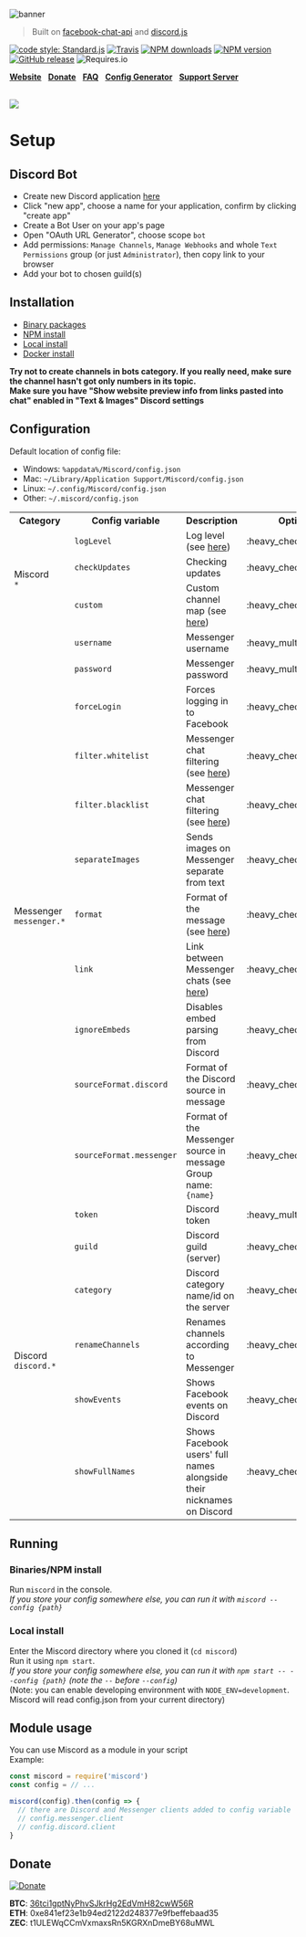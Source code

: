 ![banner](../gh-pages/img/banner.png)

> Built on [facebook-chat-api](https://github.com/Schmavery/facebook-chat-api) and [discord.js](https://discord.js.org)

[![code style: Standard.js](https://img.shields.io/badge/code%20style-standard.js-green.svg?style=flat-square)](https://standardjs.com/)
[![Travis](https://img.shields.io/travis/Bjornskjald/miscord.svg?style=flat-square)](https://travis-ci.org/Bjornskjald/miscord/)
[![NPM downloads](https://img.shields.io/npm/dt/miscord.svg?style=flat-square)](https://npmjs.org/package/miscord)
[![NPM version](https://img.shields.io/npm/v/miscord.svg?style=flat-square&label=NPM%20version)](https://npmjs.org/package/miscord)
[![GitHub release](https://img.shields.io/github/release/Bjornskjald/miscord.svg?style=flat-square&label=GitHub%20version)](../../releases/latest)
![Requires.io](https://img.shields.io/requires/github/Bjornskjald/miscord.svg?style=flat-square)

**[Website](https://miscord.js.org/)** &nbsp;
**[Donate](#donate)** &nbsp;
**[FAQ](../../wiki/faq)** &nbsp;
**[Config Generator](https://miscord.js.org/config-generator.html)** &nbsp;
**[Support Server](https://discord.gg/DkmTvVz)**

<br>

<a href="https://miscord.js.org/">
  <img src="../gh-pages/img/screenshot.png" style="max-width: 80%">
</a>

# Setup

## Discord Bot

- Create new Discord application [here](https://discordapp.com/developers/applications/me)
- Click "new app", choose a name for your application, confirm by clicking "create app"
- Create a Bot User on your app's page
- Open "OAuth URL Generator", choose scope `bot`
- Add permissions: `Manage Channels`, `Manage Webhooks` and whole `Text Permissions` group (or just `Administrator`), then copy link to your browser
- Add your bot to chosen guild(s)

## Installation
- [Binary packages](../../releases/latest)
- [NPM install](../../wiki/install#npm)
- [Local install](../../wiki/install#local)
- [Docker install](../../wiki/install#docker)

**Try not to create channels in bots category. If you really need, make sure the channel hasn't got only numbers in its topic.**  
**Make sure you have "Show website preview info from links pasted into chat" enabled in "Text & Images" Discord settings**


## Configuration

Default location of config file:
- Windows: `%appdata%/Miscord/config.json`
- Mac: `~/Library/Application Support/Miscord/config.json`
- Linux: `~/.config/Miscord/config.json`
- Other: `~/.miscord/config.json`

<table>
  <tr>
    <th>Category</th>
    <th>Config variable</th>
    <th>Description</th>
    <th>Optional</th>
    <th>Default value</th>
  </tr>
  <tr>
    <td rowspan="3">
      Miscord<br />
      <code>*</code>
    </td>
    <td><code>logLevel</code></td>
    <td>Log level (see <a href="https://github.com/npm/npmlog#loglevelprefix-message-">here</a>)</td>
    <td>:heavy_check_mark:</td>
    <td><code>"info"</code></td>
  </tr>
  <tr>
    <td><code>checkUpdates</code></td>
    <td>Checking updates</td>
    <td>:heavy_check_mark:</td>
    <td><code>true</code></td>
  </tr>
  <tr>
    <td><code>custom</code></td>
    <td>Custom channel map (see <a href="../../wiki/custom-mapping">here</a>)</td>
    <td>:heavy_check_mark:</td>
    <td><code>{}</code></td>
  </tr>
  <tr>
    <td rowspan="11">
      Messenger<br />
      <code>messenger.*</code>
    </td>
    <td><code>username</code></td>
    <td>Messenger username</td>
    <td>:heavy_multiplication_x:</td>
    <td>:heavy_multiplication_x:</td>
  </tr>
  <tr>
    <td><code>password</code></td>
    <td>Messenger password</td>
    <td>:heavy_multiplication_x:</td>
    <td>:heavy_multiplication_x:</td>
  </tr>
  <tr>
    <td><code>forceLogin</code></td>
    <td>Forces logging in to Facebook</td>
    <td>:heavy_check_mark:</td>
    <td><code>false</code></td>
  </tr>
  <tr>
    <td><code>filter.whitelist</code></td>
    <td>Messenger chat filtering (see <a href="../../wiki/filtering">here</a>)</td>
    <td>:heavy_check_mark:</td>
    <td><code>[]</code></td>
  </tr>
  <tr>
    <td><code>filter.blacklist</code></td>
    <td>Messenger chat filtering (see <a href="../../wiki/filtering">here</a>)</td>
    <td>:heavy_check_mark:</td>
    <td><code>[]</code></td>
  </tr>
  <tr>
    <td><code>separateImages</code></td>
    <td>Sends images on Messenger separate from text</td>
    <td>:heavy_check_mark:</td>
    <td><code>false</code></td>
  </tr>
  <tr>
    <td><code>format</code></td>
    <td>Format of the message (see <a href="../../wiki/format">here</a>)</td>
    <td>:heavy_check_mark:</td>
    <td><code>*{username}*: {message}</code></td>
  </tr>
  <tr>
    <td><code>link</code></td>
    <td>Link between Messenger chats (see <a href="../../wiki/linking">here</a>)</td>
    <td>:heavy_check_mark:</td>
    <td><code>{}</code></td>
  </tr>
  <tr>
    <td><code>ignoreEmbeds</code></td>
    <td>Disables embed parsing from Discord</td>
    <td>:heavy_check_mark:</td>
    <td><code>false</code></td>
  </tr>
  <tr>
    <td><code>sourceFormat.discord</code></td>
    <td>Format of the Discord source in message</td>
    <td>:heavy_check_mark:</td>
    <td><code>(Discord)</code></td>
  </tr>
  <tr>
    <td><code>sourceFormat.messenger</code></td>
    <td>Format of the Messenger source in message<br>Group name: <code>{name}</code></td>
    <td>:heavy_check_mark:</td>
    <td><code>(Messenger: {name})</code></td>
  </tr>
  <tr>
    <td rowspan="6">
      Discord<br />
      <code>discord.*</code>
    </td>
    <td><code>token</code></td>
    <td>Discord token</td>
    <td>:heavy_multiplication_x:</td>
    <td>:heavy_multiplication_x:</td>
  </tr>
  <tr>
    <td><code>guild</code></td>
    <td>Discord guild (server)</td>
    <td>:heavy_check_mark:</td>
    <td>(first guild available)</td>
  </tr>
  <tr>
    <td><code>category</code></td>
    <td>Discord category name/id on the server</td>
    <td>:heavy_check_mark:</td>
    <td>(none)</td>
  </tr>
  <tr>
    <td><code>renameChannels</code></td>
    <td>Renames channels according to Messenger</td>
    <td>:heavy_check_mark:</td>
    <td><code>true</code></td>
  </tr>
  <tr>
    <td><code>showEvents</code></td>
    <td>Shows Facebook events on Discord</td>
    <td>:heavy_check_mark:</td>
    <td><code>false</code></td>
  </tr>
  <tr>
    <td><code>showFullNames</code></td>
    <td>Shows Facebook users' full names alongside their nicknames on Discord</td>
    <td>:heavy_check_mark:</td>
    <td><code>false</code></td>
  </tr>
</table>

## Running

### Binaries/NPM install

Run `miscord` in the console.  
_If you store your config somewhere else, you can run it with `miscord --config {path}`_

### Local install

Enter the Miscord directory where you cloned it (`cd miscord`)  
Run it using `npm start`.  
_If you store your config somewhere else, you can run it with `npm start -- --config {path}` (note the `--` before `--config`)_  
(Note: you can enable developing environment with `NODE_ENV=development`. Miscord will read config.json from your current directory)

## Module usage

You can use Miscord as a module in your script  
Example:
```javascript
const miscord = require('miscord')
const config = // ...

miscord(config).then(config => {
  // there are Discord and Messenger clients added to config variable
  // config.messenger.client
  // config.discord.client
}
```

## Donate

[![Donate](https://www.paypalobjects.com/en_US/i/btn/btn_donateCC_LG.gif)](https://www.paypal.com/cgi-bin/webscr?cmd=_s-xclick&hosted_button_id=6MVRTWBXNH8J6)

**BTC**: <a href="bitcoin://36tci1gptNyPhvSJkrHg2EdVmH82cwW56R">36tci1gptNyPhvSJkrHg2EdVmH82cwW56R</a>  
**ETH**: 0xe841ef23e1b94ed2122d248377e9fbeffebaad35  
**ZEC**: t1ULEWqCCmVxmaxsRn5KGRXnDmeBY68uMWL
